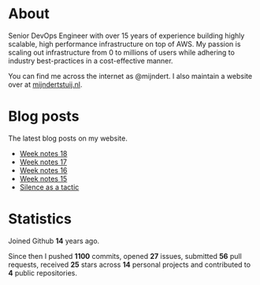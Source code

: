 # About

Senior DevOps Engineer with over 15 years of experience building highly scalable, high performance infrastructure on top of AWS. My passion is scaling out infrastructure from 0 to millions of users while adhering to industry best-practices in a cost-effective manner.

You can find me across the internet as @mijndert. I also maintain a website over at [mijndertstuij.nl](https://mijndertstuij.nl/).

# Blog posts

The latest blog posts on my website.

<!-- BLOGPOSTS:START -->
- [Week notes 18](https://mijndertstuij.nl/posts/week-notes-18/)
- [Week notes 17](https://mijndertstuij.nl/posts/week-notes-17/)
- [Week notes 16](https://mijndertstuij.nl/posts/week-notes-16/)
- [Week notes 15](https://mijndertstuij.nl/posts/week-notes-15/)
- [Silence as a tactic](https://mijndertstuij.nl/posts/silence-as-a-tactic/)
<!-- BLOGPOSTS:END -->

# Statistics

Joined Github **14** years ago.

Since then I pushed **1100** commits, opened **27** issues, submitted **56** pull requests, received **25** stars across **14** personal projects and contributed to **4** public repositories.
